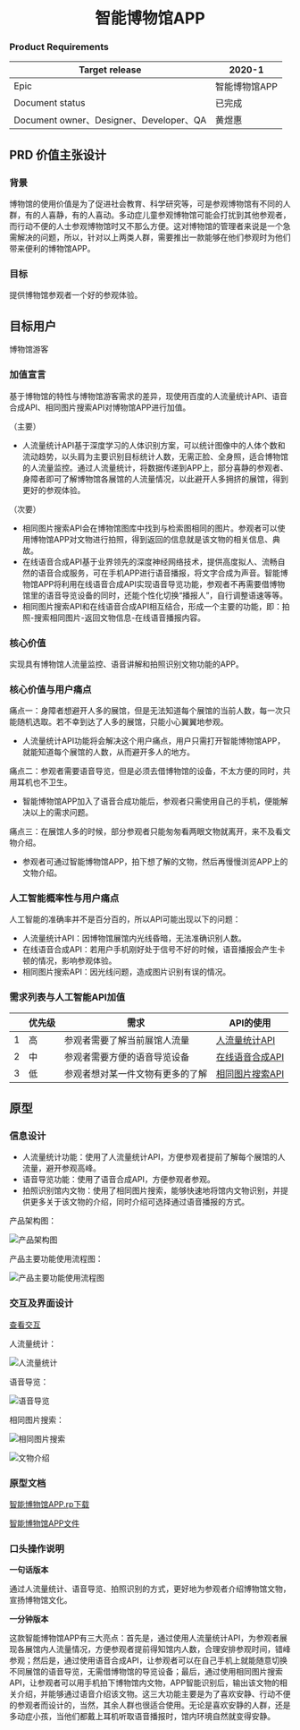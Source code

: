 <div align="center">
  <h1>智能博物馆APP</h1>
</div>

### Product Requirements
|Target release|2020-1|
|---|---|
|Epic|智能博物馆APP|
|Document status|已完成|
|Document owner、Designer、Developer、QA|黄煜惠|

## PRD 价值主张设计
### 背景
博物馆的使用价值是为了促进社会教育、科学研究等，可是参观博物馆有不同的人群，有的人喜静，有的人喜动。多动症儿童参观博物馆可能会打扰到其他参观者，而行动不便的人士参观博物馆时又不那么方便。这对博物馆的管理者来说是一个急需解决的问题，所以，针对以上两类人群，需要推出一款能够在他们参观时为他们带来便利的博物馆APP。

### 目标
提供博物馆参观者一个好的参观体验。

## 目标用户
博物馆游客

### 加值宣言
基于博物馆的特性与博物馆游客需求的差异，现使用百度的人流量统计API、语音合成API、相同图片搜索API对博物馆APP进行加值。

（主要）
- 人流量统计API基于深度学习的人体识别方案，可以统计图像中的人体个数和流动趋势，以头肩为主要识别目标统计人数，无需正脸、全身照，适合博物馆的人流量监控。通过人流量统计，将数据传递到APP上，部分喜静的参观者、身障者即可了解博物馆各展馆的人流量情况，以此避开人多拥挤的展馆，得到更好的参观体验。

（次要）
- 相同图片搜索API会在博物馆图库中找到与检索图相同的图片。参观者可以使用博物馆APP对文物进行拍照，得到返回的信息就是该文物的相关信息、典故。
- 在线语音合成API基于业界领先的深度神经网络技术，提供高度拟人、流畅自然的语音合成服务，可在手机APP进行语音播报，将文字合成为声音。智能博物馆APP将利用在线语音合成API实现语音导览功能，参观者不再需要借博物馆里的语音导览设备的同时，还能个性化切换“播报人”，自行调整语速等等。
- 相同图片搜索API和在线语音合成API相互结合，形成一个主要的功能，即：拍照-搜索相同图片-返回文物信息-在线语音播报内容。

### 核心价值
实现具有博物馆人流量监控、语音讲解和拍照识别文物功能的APP。

### 核心价值与用户痛点
痛点一：身障者想避开人多的展馆，但是无法知道每个展馆的当前人数，每一次只能随机选取。若不幸到达了人多的展馆，只能小心翼翼地参观。
- 人流量统计API功能将会解决这个用户痛点，用户只需打开智能博物馆APP，就能知道每个展馆的人数，从而避开多人的地方。

痛点二：参观者需要语音导览，但是必须去借博物馆的设备，不太方便的同时，共用耳机也不卫生。
- 智能博物馆APP加入了语音合成功能后，参观者只需使用自己的手机，便能解决以上的需求问题。

痛点三：在展馆人多的时候，部分参观者只能匆匆看两眼文物就离开，来不及看文物介绍。
- 参观者可通过智能博物馆APP，拍下想了解的文物，然后再慢慢浏览APP上的文物介绍。

### 人工智能概率性与用户痛点
人工智能的准确率并不是百分百的，所以API可能出现以下的问题：

- 人流量统计API：因博物馆展馆内光线昏暗，无法准确识别人数。
- 在线语音合成API：若用户手机刚好处于信号不好的时候，语音播报会产生卡顿的情况，影响参观体验。
- 相同图片搜索API：因光线问题，造成图片识别有误的情况。

### 需求列表与人工智能API加值

||优先级|需求|API的使用|
|---|---|---|---|
|1|高|参观者需要了解当前展馆人流量|[人流量统计API](https://ai.baidu.com/tech/body/num)|
|2|中|参观者需要方便的语音导览设备|[在线语音合成API](https://ai.baidu.com/tech/speech/tts)|
|3|低|参观者想对某一件文物有更多的了解|[相同图片搜索API](https://ai.baidu.com/tech/imagesearch/same)|

## 原型
### 信息设计
- 人流量统计功能：使用了人流量统计API，方便参观者提前了解每个展馆的人流量，避开参观高峰。
- 语音导览功能：使用了语音合成API，方便参观者参观。
- 拍照识别馆内文物：使用了相同图片搜索，能够快速地将馆内文物识别，并提供更多关于该文物的介绍，同时介绍可选择通过语音播报的方式。

产品架构图：

![产品架构图](https://github.com/uweier/API_ML_AI_museum/blob/master/API_museum_image/jiagou.png)

产品主要功能使用流程图：

![产品主要功能使用流程图](https://github.com/uweier/API_ML_AI_museum/blob/master/API_museum_image/liucheng.png)

### 交互及界面设计
[查看交互](https://nfunm034.gitee.io/api_museum)

人流量统计：

![人流量统计](https://github.com/uweier/API_ML_AI_museum/blob/master/API_museum_image/renliuliang.png)

语音导览：

![语音导览](https://github.com/uweier/API_ML_AI_museum/blob/master/API_museum_image/yuyindaolan.png)

相同图片搜索：

![相同图片搜索](https://github.com/uweier/API_ML_AI_museum/blob/master/API_museum_image/paizhao.png)

![文物介绍](https://github.com/uweier/API_ML_AI_museum/blob/master/API_museum_image/jieshao.png)

### 原型文档
[智能博物馆APP.rp下载](https://github.com/uweier/API_ML_AI_museum/blob/master/%E6%99%BA%E8%83%BD%E5%8D%9A%E7%89%A9%E9%A6%86APP.rp)

[智能博物馆APP文件](https://github.com/uweier/API_ML_AI_museum/tree/master/%E6%99%BA%E8%83%BD%E5%8D%9A%E7%89%A9%E9%A6%86APP)

### 口头操作说明
**一句话版本**

通过人流量统计、语音导览、拍照识别的方式，更好地为参观者介绍博物馆文物，宣扬博物馆文化。

**一分钟版本**

这款智能博物馆APP有三大亮点：首先是，通过使用人流量统计API，为参观者展现各展馆内人流量情况，方便参观者提前得知馆内人数，合理安排参观时间，错峰参观；然后是，通过使用语音合成API，让参观者可以在自己手机上就能随意切换不同展馆的语音导览，无需借博物馆的导览设备；最后，通过使用相同图片搜索API，让参观者可以用手机拍下博物馆内文物，APP智能识别后，输出该文物的相关介绍，并能够通过语音介绍该文物。这三大功能主要是为了喜欢安静、行动不便的参观者而设计的，当然，其余人群也很适合使用。无论是喜欢安静的人群，还是多动症小孩，当他们都戴上耳机听取语音播报时，馆内环境自然就变得安静。
